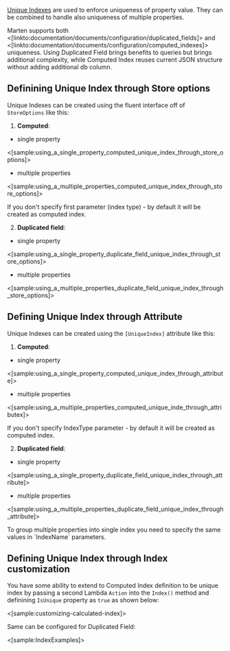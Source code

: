 <!--title:Unique Indexes-->

[Unique Indexes](https://www.postgresql.org/docs/current/static/indexes-unique.html) are used to enforce uniqueness of property value. They can be combined to handle also uniqueness of multiple properties.

Marten supports both <[linkto:documentation/documents/configuration/duplicated_fields]> and <[linkto:documentation/documents/configuration/computed_indexes]> uniqueness. Using Duplicated Field brings benefits to queries but brings additional complexity, while Computed Index reuses current JSON structure without adding additional db column.

## Definining Unique Index through Store options

Unique Indexes can be created using the fluent interface off of `StoreOptions` like this: 

1. **Computed**:
* single property

<[sample:using_a_single_property_computed_unique_index_through_store_options]>

* multiple properties

<[sample:using_a_multiple_properties_computed_unique_index_through_store_options]>

<div class="alert alert-info">
If you don't specify first parameter (index type) - by default it will be created as computed index.
</div>

2. **Duplicated field**:
* single property

<[sample:using_a_single_property_duplicate_field_unique_index_through_store_options]>

* multiple properties

<[sample:using_a_multiple_properties_duplicate_field_unique_index_through_store_options]>

## Defining Unique Index through Attribute

Unique Indexes can be created using the `[UniqueIndex]` attribute like this: 

1. **Computed**:
* single property

<[sample:using_a_single_property_computed_unique_index_through_attribute]>

* multiple properties

<[sample:using_a_multiple_properties_computed_unique_inde_through_attributex]>


<div class="alert alert-info">
If you don't specify IndexType parameter - by default it will be created as computed index.
</div>


2. **Duplicated field**:
* single property

<[sample:using_a_single_property_duplicate_field_unique_index_through_attribute]>

* multiple properties

<[sample:using_a_multiple_properties_duplicate_field_unique_index_through_attribute]>

<div class="alert alert-info">
To group multiple properties into single index you need to specify the same values in `IndexName` parameters.
</div>


## Defining Unique Index through Index customization

You have some ability to extend to Computed Index definition to be unique index  by passing a second Lambda `Action` into
the `Index()` method and definining `IsUnique` property as `true` as shown below:

<[sample:customizing-calculated-index]>

Same can be configured for Duplicated Field:

<[sample:IndexExamples]>